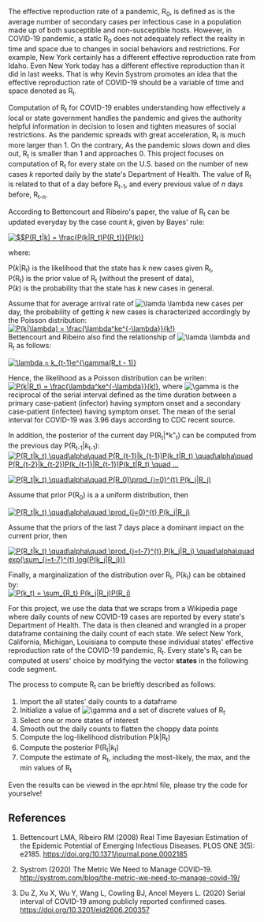 The effective reproduction rate of a pandemic, R<sub>0</sub>, is defined as  is the average number of secondary cases per infectious case in a population made up of both susceptible and non-susceptible hosts. However, in COVID-19 pandemic, a static R<sub>0</sub> does not adequately reflect the reality in time and space due to changes in social behaviors and restrictions. For example, New York certainly has a different effective reproduction rate from Idaho. Even New York today has a different effective reproduction than it did in last weeks. That is why Kevin Systrom promotes an idea that the effective reproduction rate of COVID-19 should be a variable of time and space denoted as R<sub>t</sub>.     
              
Computation of R<sub>t</sub> for COVID-19 enables understanding how effectively a local or state government handles the pandemic and gives the authority helpful information in decision to losen and tighten measures of social restrictions. As the pandemic spreads with great acceleration, R<sub>t</sub> is much more larger than 1. On the contrary, As the pandemic slows down and dies out, R<sub>t</sub> is smaller than 1 and approaches 0. This project focuses on computation of R<sub>t</sub> for every state on the U.S. based on the number of new cases *k* reported daily by the state's Department of Health. The value of R<sub>t</sub> is related to that of a day before R<sub>t-1</sub>, and every previous value of *n* days before, R<sub>t-n</sub>.            
              
According to Bettencourt and Ribeiro's paper, the value of R<sub>t</sub> can be updated everyday by the case count *k*, given by Bayes' rule:

<a href="https://www.codecogs.com/eqnedit.php?latex=$$P(R_t|k)&space;=&space;\frac{P(k|R_t)P(R_t)}{P(k)}," target="_blank"><img src="https://latex.codecogs.com/gif.latex?$$P(R_t|k)&space;=&space;\frac{P(k|R_t)P(R_t)}{P(k)}" title="$$P(R_t|k) = \frac{P(k|R_t)P(R_t)}{P(k)}" /></a> 

where:

P(*k*|R<sub>t</sub>) is the likelihood that the state has *k* new cases given R<sub>t</sub>,       
P(R<sub>t</sub>) is the prior value of R<sub>t</sub> (without the present of data),     
P(*k*) is the probability that the state has *k* new cases in general.    

Assume that for average arrival rate of <img src="https://latex.codecogs.com/gif.latex?\lamda&space;\lambda" title="\lamda \lambda" /> new cases per day, the probability of getting *k* new cases is characterized accordingly by the Poisson distribution:   
<a href="https://www.codecogs.com/eqnedit.php?latex=P(k|\lambda)&space;=&space;\frac{\lambda^ke^{-\lambda}}{k!}" target="_blank"><img src="https://latex.codecogs.com/gif.latex?P(k|\lambda)&space;=&space;\frac{\lambda^ke^{-\lambda}}{k!}" title="P(k|\lambda) = \frac{\lambda^ke^{-\lambda}}{k!}" /></a>    
Bettencourt and Ribeiro also find the relationship of <img src="https://latex.codecogs.com/gif.latex?\lamda&space;\lambda" title="\lamda \lambda" /> and R<sub>t</sub> as follows:

<a href="https://www.codecogs.com/eqnedit.php?latex=\lambda&space;=&space;k_{t-1}e^{\gamma(R_t&space;-&space;1)}" target="_blank"><img src="https://latex.codecogs.com/gif.latex?\lambda&space;=&space;k_{t-1}e^{\gamma(R_t&space;-&space;1)}" title="\lambda = k_{t-1}e^{\gamma(R_t - 1)}" /></a>

Hence, the likelihood as a Poisson distribution can be writen:      
<a href="https://www.codecogs.com/eqnedit.php?latex=P(k|R_t)&space;=&space;\frac{\lambda^ke^{-\lambda}}{k!}" target="_blank"><img src="https://latex.codecogs.com/gif.latex?P(k|R_t)&space;=&space;\frac{\lambda^ke^{-\lambda}}{k!}" title="P(k|R_t) = \frac{\lambda^ke^{-\lambda}}{k!}" /></a>, 
where <img src="https://latex.codecogs.com/gif.latex?\gamma" title="\gamma" /> is the reciprocal of the serial interval defined as the time duration between a primary case-patient (infector) having symptom onset and a secondary case-patient (infectee) having symptom onset. The mean of the serial interval for COVID-19 was 3.96 days according to CDC recent source.  
          
In addition, the posterior of the current day P(R<sub>t</sub>|*k"<sub>t</sub>) can be computed from the previous day P(R<sub>t-1</sub>|*k*<sub>t-1</sub>):
<a href="https://www.codecogs.com/eqnedit.php?latex=P(R_t|k_t)&space;\quad\alpha\quad&space;P(R_{t-1}|k_{t-1})P(k_t|R_t)&space;\quad\alpha\quad&space;P(R_{t-2}|k_{t-2})P(k_{t-1}|R_{t-1})P(k_t|R_t)&space;\quad&space;..." target="_blank"><img src="https://latex.codecogs.com/gif.latex?P(R_t|k_t)&space;\quad\alpha\quad&space;P(R_{t-1}|k_{t-1})P(k_t|R_t)&space;\quad\alpha\quad&space;P(R_{t-2}|k_{t-2})P(k_{t-1}|R_{t-1})P(k_t|R_t)&space;\quad&space;..." title="P(R_t|k_t) \quad\alpha\quad P(R_{t-1}|k_{t-1})P(k_t|R_t) \quad\alpha\quad P(R_{t-2}|k_{t-2})P(k_{t-1}|R_{t-1})P(k_t|R_t) \quad ..." /></a>

<a href="https://www.codecogs.com/eqnedit.php?latex=P(R_t|k_t)&space;\quad\alpha\quad&space;P(R_0)\prod_{j=0}^{t}&space;P(k_j|R_j)" target="_blank"><img src="https://latex.codecogs.com/gif.latex?P(R_t|k_t)&space;\quad\alpha\quad&space;P(R_0)\prod_{j=0}^{t}&space;P(k_j|R_j)" title="P(R_t|k_t) \quad\alpha\quad P(R_0)\prod_{j=0}^{t} P(k_j|R_j)" /></a>

Assume that prior P(R<sub>0</sub>) is a a uniform distribution, then

<a href="https://www.codecogs.com/eqnedit.php?latex=P(R_t|k_t)&space;\quad\alpha\quad&space;\prod_{j=0}^{t}&space;P(k_j|R_j)" target="_blank"><img src="https://latex.codecogs.com/gif.latex?P(R_t|k_t)&space;\quad\alpha\quad&space;\prod_{j=0}^{t}&space;P(k_j|R_j)" title="P(R_t|k_t) \quad\alpha\quad \prod_{j=0}^{t} P(k_j|R_j)" /></a>     

Assume that the priors of the last 7 days place a dominant impact on the current prior, then

<a href="https://www.codecogs.com/eqnedit.php?latex=P(R_t|k_t)&space;\quad\alpha\quad&space;\prod_{j=t-7}^{t}&space;P(k_j|R_j)&space;\quad\alpha\quad&space;exp(\sum_{j=t-7}^{t}&space;log(P(k_j|R_j)))" target="_blank"><img src="https://latex.codecogs.com/gif.latex?P(R_t|k_t)&space;\quad\alpha\quad&space;\prod_{j=t-7}^{t}&space;P(k_j|R_j)&space;\quad\alpha\quad&space;exp(\sum_{j=t-7}^{t}&space;log(P(k_j|R_j)))" title="P(R_t|k_t) \quad\alpha\quad \prod_{j=t-7}^{t} P(k_j|R_j) \quad\alpha\quad exp(\sum_{j=t-7}^{t} log(P(k_j|R_j)))" /></a>

Finally, a marginalization of the distribution over R<sub>t</sub>, P(*k*<sub>t</sub>) can be obtained by:    
<a href="https://www.codecogs.com/eqnedit.php?latex=P(k_t)&space;=&space;\sum_{R_t}&space;P(k_j|R_j)P(R_j)" target="_blank"><img src="https://latex.codecogs.com/gif.latex?P(k_t)&space;=&space;\sum_{R_t}&space;P(k_j|R_j)P(R_j)" title="P(k_t) = \sum_{R_t} P(k_j|R_j)P(R_j)" /></a>

For this project, we use the data that we scraps from a Wikipedia page where daily counts of new COVID-19 cases are reported by every state's Department of Health. The data is then cleaned and wrangled in a proper dataframe containing the daily count of each state. We select New York, California, Michigan, Louisiana to compute these individual states' effective reproduction rate of the COVID-19 pandemic, R<sub>t</sub>. Every state's R<sub>t</sub> can be computed at users' choice by modifying the vector __states__ in the following code segment.    
                    
The process to compute R<sub>t</sub> can be brieftly described as follows:         
1. Import the all states' daily counts to a dataframe       
2. Initialize a value of <img src="https://latex.codecogs.com/gif.latex?\gamma" title="\gamma" /> and a set of discrete values of R<sub>t</sub>            
3. Select one or more states of interest    
4. Smooth out the daily counts to flatten the choppy data points     
5. Compute the log-likelihood distribution P(*k*|R<sub>t</sub>)     
6. Compute the posterior P(R<sub>t</sub>|*k*<sub>t</sub>)   
7. Compute the estimate of R<sub>t</sub>, including the most-likely, the max, and the min values of R<sub>t</sub>

Even the results can be viewed in the epr.html file, please try the code for yourselve!

## References     

1. Bettencourt LMA, Ribeiro RM (2008) Real Time Bayesian Estimation of the Epidemic Potential of Emerging Infectious Diseases. PLOS ONE 3(5): e2185. https://doi.org/10.1371/journal.pone.0002185     

2. Systrom (2020) The Metric We Need to Manage COVID-19. http://systrom.com/blog/the-metric-we-need-to-manage-covid-19/     

3. Du Z, Xu X, Wu Y, Wang L, Cowling BJ, Ancel Meyers L. (2020) Serial interval of COVID-19 among publicly reported confirmed cases. https://doi.org/10.3201/eid2606.200357
